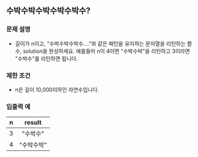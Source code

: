 ## 수박수박수박수박수박수?

### 문제 설명

- 길이가 n이고, "수박수박수박수...."와 같은 패턴을 유지하는 문자열을 리턴하는 함수, solution을 완성하세요. 예를들어 n이 4이면 "수박수박"을 리턴하고 3이라면 "수박수"를 리턴하면 됩니다.

### 제한 조건

- n은 길이 10,000이하인 자연수입니다.

### 입출력 예

|  n  |   result   |
| :-: | :--------: |
|  3  |  "수박수"  |
|  4  | "수박수박" |
